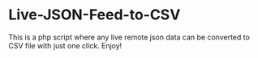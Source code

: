 # Live-JSON-Feed-to-CSV
This is a php script where any live remote json data can be converted to CSV file with just one click. Enjoy! 
